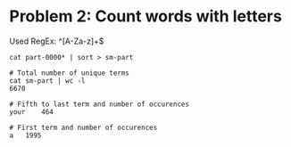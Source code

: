 # Problem 2: Count words with letters 

Used RegEx: ^[A-Za-z]+$

```
cat part-0000* | sort > sm-part

# Total number of unique terms
cat sm-part | wc -l
6670

# Fifth to last term and number of occurences 
your	464

# First term and number of occurences 
a	1995

```
